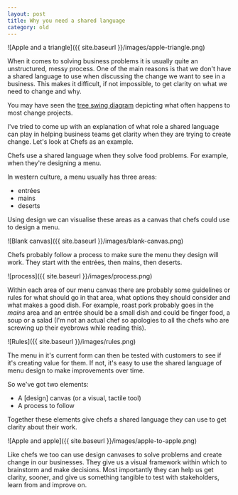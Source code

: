```yaml
---
layout: post
title: Why you need a shared language
category: old
---
```


![Apple and a triangle]({{ site.baseurl }}/images/apple-triangle.png)


When it comes to solving business problems it is usually quite an unstructured, messy process. One of the main reasons is that we don't have a shared language to use when discussing the change we want to see in a business. This makes it difficult, if not impossible, to get clarity on what we need to change and why.

You may have seen the [tree swing diagram](http://img.pandawhale.com/159329-Software-Engineering-Tree-Swin-iqRE.png) depicting what often happens to most change projects.

I've tried to come up with an explanation of what role a shared language can play in helping business teams get clarity when they are trying to create change. Let's look at Chefs as an example.

Chefs use a shared language when they solve food problems. For example, when they're designing a menu.

In western culture, a menu usually has three areas:

* entrées
* mains
* deserts

Using design we can visualise these areas as a canvas that chefs could use to design a menu.

![Blank canvas]({{ site.baseurl }}/images/blank-canvas.png)

Chefs probably follow a process to make sure the menu they design will work. They start with the entrées, then mains, then deserts.

![process]({{ site.baseurl }}/images/process.png)

Within each area of our menu canvas there are probably some guidelines or rules for what should go in that area, what options they should consider and what makes a good dish. For example, roast pork probably goes in the *mains* area and an entrée should be a small dish and could be finger food, a soup or a salad (I'm not an actual chef so apologies to all the chefs who are screwing up their eyebrows while reading this).

![Rules]({{ site.baseurl }}/images/rules.png)

The menu in it's current form can then be tested with customers to see if it's creating value for them. If not, it's easy to use the shared language of menu design to make improvements over time.

So we've got two elements:

* A [design] canvas (or a visual, tactile tool)
* A process to follow

Together these elements give chefs a shared language they can use to get clarity about their work.

![Apple and apple]({{ site.baseurl }}/images/apple-to-apple.png)

Like chefs we too can use design canvases to solve problems and create change in our businesses. They give us a visual framework within which to brainstorm and make decisions. Most importantly they can help us get clarity, sooner, and give us something tangible to test with stakeholders, learn from and improve on.
